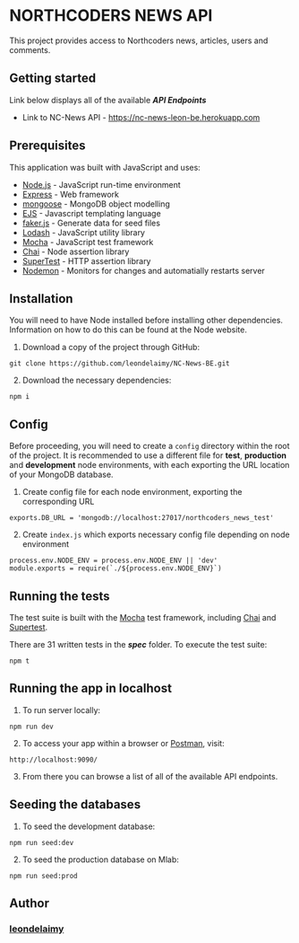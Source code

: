 # NORTHCODERS NEWS API

This project provides access to Northcoders news, articles, users and comments.
## Getting started

Link below displays all of the available ***API Endpoints***

* Link to NC-News API - https://nc-news-leon-be.herokuapp.com

## Prerequisites
This application was built with JavaScript and uses:
* [Node.js](https://nodejs.org/en/) - JavaScript run-time environment
* [Express](https://expressjs.com/) - Web framework
* [mongoose](http://mongoosejs.com/) - MongoDB object modelling
* [EJS](http://ejs.co/) - Javascript templating language
* [faker.js](https://github.com/marak/Faker.js/) - Generate data for seed files
* [Lodash](https://lodash.com/) - JavaScript utility library
* [Mocha](https://mochajs.org/) - JavaScript test framework
* [Chai](http://www.chaijs.com/) - Node assertion library
* [SuperTest](https://www.npmjs.com/package/supertest) - HTTP assertion library
* [Nodemon](https://nodemon.io/) - Monitors for changes and automatially restarts server 

## Installation

You will need to have Node installed before installing other dependencies. Information on how to do this can be found at the Node website.

1. Download a copy of the project through GitHub:
```
git clone https://github.com/leondelaimy/NC-News-BE.git
```
2. Download the necessary dependencies:
```
npm i
```

## Config

Before proceeding, you will need to create a `config` directory within the root of the project. It is recommended to use a different file for **test**, **production** and **development** node environments, with each exporting the URL location of your MongoDB database.

1. Create config file for each node environment, exporting the corresponding URL
```
exports.DB_URL = 'mongodb://localhost:27017/northcoders_news_test'
```
2. Create `index.js` which exports necessary config file depending on node environment
```
process.env.NODE_ENV = process.env.NODE_ENV || 'dev'
module.exports = require(`./${process.env.NODE_ENV}`)
```

## Running the tests
The test suite is built with the [Mocha](https://mochajs.org/) test framework, including [Chai](http://www.chaijs.com) and [Supertest](https://www.npmjs.com/package/supertest).

There are 31 written tests in the ***spec*** folder. To execute the test suite:
```
npm t
```
## Running the app in localhost

1. To run server locally:
```
npm run dev
```
2. To access your app within a browser or [Postman](https://www.getpostman.com), visit:
```
http://localhost:9090/
```
3. From there you can browse a list of all of the available API endpoints.

## Seeding the databases

1. To seed the development database:
```
npm run seed:dev
```
2. To seed the production database on Mlab:
```
npm run seed:prod
```

## Author
### [leondelaimy](https://github.com/leondelaimy)